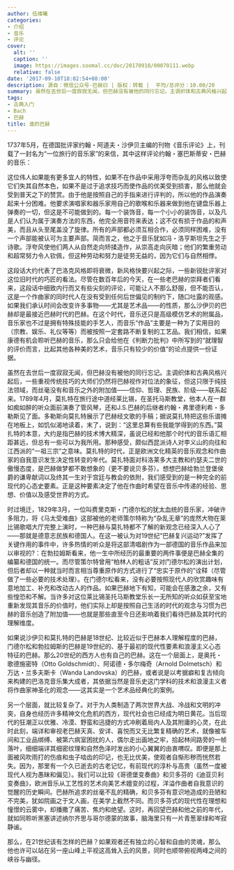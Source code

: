 ```yaml
---
author: 伍维曦
categories:
- 介绍
- 音乐
- 评论
cover:
  alt: ''
  caption: ''
  image: https://images.soomal.cc/doc/20170910/00070111.webp
  relative: false
date: '2017-09-10T18:02:54+08:00'
description: 源自：微信公众号-巴赫曰 | 版权：转载 |  平均/总评分：10.00/20
summary: 虽然在去世后一度寂寂无闻，但巴赫没有被他的同行忘记。主调织体和古典风格兴起后，一些重视传统技巧的大师们仍然将巴赫视作对位法的象征，但这只限于纯技法领域，而丝毫没有和音乐之外的附加值――信仰、哲理、民族、阶级――联系起来……
tags:
- 古典入门
- Bach
- 巴赫
title: 谁的巴赫
---
```


1737年5月，在德国批评家约翰・阿道夫・沙伊贝主编的刊物《音乐评论》上，刊载了一封名为“一位旅行的音乐家”的来信，其中这样评论约翰・塞巴斯蒂安・巴赫的音乐：


这位伟人如果能有更多宜人的特性，如果不在作品中采用浮夸而杂乱的风格以致使它们失其自然本色，如果不是过于追求技巧而使作品的优美受到损害，那么他就会受到普天之下的赞赏。由于他是按照自己的手指来进行评判的，所以他的作品演奏起来十分困难。他要求演唱家和器乐家用自己的歌喉和乐器来做到他在键盘乐器上弹奏的一切，但这是不可能做到的。每一个装饰音，每一个小小的装饰音，以及凡是人们认为属于演奏方法的东西，他完全用音符来表达；这不仅有损于作品的和声美，而且从头至尾盖没了旋律。所有的声部都必须互相合作，必须同样困难，没有一个声部能被认可为主要声部。简而言之，他之于音乐犹如冯・洛亨斯坦先生之于诗歌。浮夸风使他们两人从自然走向矫揉造作，从崇高走向灰暗；他们的繁重劳动和超常努力令人钦佩，但这种劳动和努力是徒劳无益的，因为它们与自然相悖。


这段话大约代表了巴洛克风格即将衰微，新风格快要兴起之际，一些新锐批评家对这位旧时代的巧匠的看法。尽管在数百年后的今天，在一些老巴赫的崇拜者们看来，这段话中细致内行而又有些尖刻的评论，可能让人不那么舒服，但不能否认，这是一个作曲家的同时代人在没有受到任何后世偏见的制约下，随口吐露的观感。如果我们承认时间会改变许多事物――尤其是艺术品――的性质，那么沙伊贝的巴赫却是最接近巴赫时代的巴赫。在这个时代，音乐还只是高级模仿艺术的附属品，音乐家也不过是拥有特殊技能的手艺人，而音乐“作品”主要是一种为了实用目的（宗教、娱乐、礼仪等等）而被按照一定套路不断复制的工艺品。我们相信，如果康德有机会聆听巴赫的音乐，那么只会给他在《判断力批判》中所写到的“就理智的评价而言，比起其他各种美的艺术，音乐只有较少的价值”的论点提供一份证据。

虽然在去世后一度寂寂无闻，但巴赫没有被他的同行忘记。主调织体和古典风格兴起后，一些重视传统技巧的大师们仍然将巴赫视作对位法的象征，但这只限于纯技法领域，而丝毫没有和音乐之外的附加值――信仰、哲理、民族、阶级――联系起来。1789年4月，莫扎特在旅行途中道经莱比锡，在圣托马斯教堂，他本人在一群如痴如醉的听众面前演奏了管风琴，还和J.S.巴赫的后继者约翰・弗里德利希・多勒斯见了面。多勒斯向莫扎特展示了巴赫经文歌的手稿；据说莫扎特把这些乐谱摊在地板上，如饥似渴地读着，末了，说到：“这里总算有些我能学得到的东西。”莫扎特的本意，大约是指巴赫的技术博大精深，虽说已经和他那个时代的音乐语汇相距甚远，但总有一些可以为我所用。那种感受，颇似西昆派诗人对李义山的向往和江西派的“一祖三宗”之意味。莫扎特的时代，正是欧洲文化精英的音乐观念和作曲家的自我意识发生决定性转变的年代。莫扎特面对科洛莱多大主教和约瑟夫二世的傲慢态度，是巴赫做梦都不敢想象的（更不要说贝多芬）。想想巴赫给勃兰登堡侯爵的谦卑献词以及终其一生对于宫廷与教会的依附，我们感受到的是一种完全的前现代的心态史要素。正是这种要素决定了他在作曲时希望在音乐中传递的经验、思想、价值以及感受世界的方式。

时过境迁，1829年3月，一位叫费里克斯・门德尔松的犹太血统的音乐家，冲破许多阻力，将《马太受难曲》这部被他的老师策尔特称为“杂乱无章”的庞然大物在莱比锡歌唱大厅完整上演时，一种巴赫与莫扎特都不了解的新观念已经深入人心了――那就是德意志民族和德国人。在这一被认为对19世纪“巴赫复兴运动?”发挥了关键作用的事件中，许多热情的听众是将这部清唱剧作为一部德国的音乐作品来加以审视的?：在勃拉姆斯看来，他一生中所经历的最重要的两件事便是巴赫全集的编纂和德国的统一。而尽管策尔特曾用“柏林人的粗话”反对门德尔松的演出计划，但后者却以一种就当时而言相当尊重原作的方式进行了“忠实于原作的”诠释（尽管做了一些必要的技术处理）。在门德尔松看来，没有必要按照现代人的欣赏趣味有意地加工、补充和改动古人的作品。如果巴赫地下有知，可能会在感激之余，又有些惶恐和不解。当许多对这位莱比锡圣托马斯教堂乐长一无所知的听众如获至宝地重新发现其音乐的价值时，他们实际上却是按照自己生活的时代的观念与习惯为巴赫的音乐创造了附加值――也就是那些直至今日还影响着我们看待巴赫及其时代的理解维度。

如果说沙伊贝和莫扎特的巴赫是18世纪、比较近似于巴赫本人理解程度的巴赫，门德尔松和勃拉姆斯的巴赫是19世纪的、基于最初的现代性要素和浪漫主义心态特征的巴赫。那么20世纪的西方人也有自己的巴赫。这在一个层面上，是奥托・歌德施密特（Otto Goldschmidt）、阿诺德・多尔梅奇（Arnold Dolmetsch）和万达・兰多夫斯卡（Wanda Landovska）的巴赫，或者说是以考据癖和复古倾向来构建的巴洛克音乐集大成者，其依据当然是音乐史这门学科的技术和浪漫主义者将作曲家神圣化的观念――这其实是一个艺术品经典化的案例。

另一个层面，就比较复杂了。对于为人类制造了两次世界大战、冷战和文明的冲突，自身也经历许多精神文化危机的西方，现代社会也已经成为明日黄花。当后现代的狂潮正以优雅、冷漠、野蛮和迅捷的方式冲刷着局内人及其附庸的心灵，在此时此刻，端详和审视老巴赫天真、安详、喜悦而又无比繁复精确的艺术，就像被车间和工业品绑缚、被第六病室困扰的人，偶尔走出画地之牢，拾起林间路旁的一帧落叶，细细端详其细密纹理和自然色泽时发出的小心翼翼的由衷喟叹。即便是那上面被风吹雨打的伤痕和虫子啮齿的印记，也无比优美，使观者自惭形秽而恍然若失。因为，那里有一个久已逝去的古老记忆，有前现代的淳朴与高贵（虽然一度被现代人视为愚昧和偏见）。我们可以比较《哥德堡变奏曲》和贝多芬的《迪亚贝利变奏曲》，欧洲音乐从工艺性的艺术向美艺术嬗变的过程，洋溢作曲者自我意识的觉醒的历史瞬间。巴赫所追求的丝毫不乱的精确，和贝多芬有意识地造成的丑陋和不完美，犹如院画之于文人画，在美学上截然不同。而贝多芬式的现代性在理想和憧憬的云雾中，却播撒了痛苦、焦灼和绝望。这时，再回望巴赫和他之前的年代，就如同聆听黑塞讲述纳尔齐思与哥尔德蒙的故事，脑海里只有一片青葱翠绿和岑寂静谧。

那么，在21世纪该有怎样的巴赫？如果观者还有独立的心智和自由的灵魂，那么他也许可以站在另一座山峰上平视这高耸入云的风景，同时也顺带俯视两峰之间的峡谷与幽径。